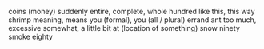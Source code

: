 coins (money)
suddenly
entire, complete, whole
hundred
like this, this way
shrimp
meaning, means
you (formal), you (all / plural)
errand
ant
too much, excessive
somewhat, a little bit
at (location of something)
snow
ninety
smoke
eighty
